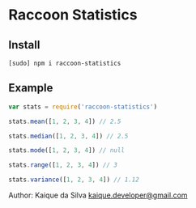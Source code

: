 # Raccoon Statistics

## Install

  ```
  [sudo] npm i raccoon-statistics
  ```

## Example

  ```javascript
  var stats = require('raccoon-statistics')

  stats.mean([1, 2, 3, 4]) // 2.5

  stats.median([1, 2, 3, 4]) // 2.5

  stats.mode([1, 2, 3, 4]) // null

  stats.range([1, 2, 3, 4]) // 3

  stats.variance([1, 2, 3, 4]) // 1.12
  ```

Author: Kaique da Silva <kaique.developer@gmail.com>
